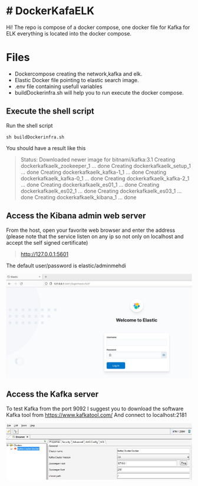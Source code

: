 # # DockerKafaELK

Hi! The repo is compose of a docker compose, one docker file for Kafka for ELK everything is located into the docker compose.

# Files

 - Dockercompose creating the network,kafka and elk.
 - Elastic Docker file pointing to elastic search image.
 - .env file containing usefull variables
 - buildDockerinfra.sh will help you to run execute the docker compose.

## Execute the shell script

Run the shell script 

    sh buildDockerinfra.sh

You should have a result like this

> Status: Downloaded newer image for bitnami/kafka:3.1
Creating dockerkafkaelk_zookeeper_1 ... done
Creating dockerkafkaelk_setup_1     ... done
Creating dockerkafkaelk_kafka-1_1   ... done
Creating dockerkafkaelk_kafka-0_1   ... done
Creating dockerkafkaelk_kafka-2_1   ... done
Creating dockerkafkaelk_es01_1      ... done
Creating dockerkafkaelk_es02_1      ... done
Creating dockerkafkaelk_es03_1      ... done
Creating dockerkafkaelk_kibana_1    ... done
>

## Access the Kibana admin web server

From the host, open your favorite web browser and enter the address (please note that the service listen on any ip so not only on localhost and accept the self signed certificate)

> http://127.0.0.1:5601

The default user/password is elastic/adminmehdi

![enter image description here](https://github.com/djmhd/DockerKafkaElk/raw/main/images/Kibana%20Interface.jpg)

## Access the Kafka server
To test Kafka from the port 9092
I suggest you to download the software Kafka tool from https://www.kafkatool.com/
And connect to localhost:2181

![enter image description here](https://github.com/djmhd/DockerKafkaElk/raw/main/images/KafkaToolConnectionDetails.jpg)

